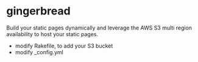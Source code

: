 # gingerbread
Build your static pages dynamically and leverage the AWS S3 multi region availability to host your static pages.

- modify Rakefile, to add your S3 bucket
- modify _config.yml
